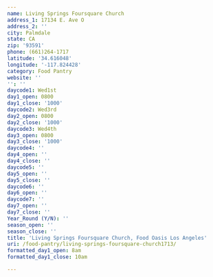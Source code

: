 ```yaml
---
name: Living Springs Foursquare Church
address_1: 17134 E. Ave O
address_2: ''
city: Palmdale
state: CA
zip: '93591'
phone: (661)264-1717
latitude: '34.616048'
longitude: '-117.824428'
category: Food Pantry
website: ''
'': ''
daycode1: Wed1st
day1_open: 0800
day1_close: '1000'
daycode2: Wed3rd
day2_open: 0800
day2_close: '1000'
daycode3: Wed4th
day3_open: 0800
day3_close: '1000'
daycode4: ''
day4_open: ''
day4_close: ''
daycode5: ''
day5_open: ''
day5_close: ''
daycode6: ''
day6_open: ''
daycode7: ''
day7_open: ''
day7_close: ''
Year_Round (Y/N): ''
season_open: ''
season_close: ''
title: 'Living Springs Foursquare Church, Food Oasis Los Angeles'
uri: /food-pantry/living-springs-foursquare-church1713/
formatted_day1_open: 8am
formatted_day1_close: 10am

---
```

